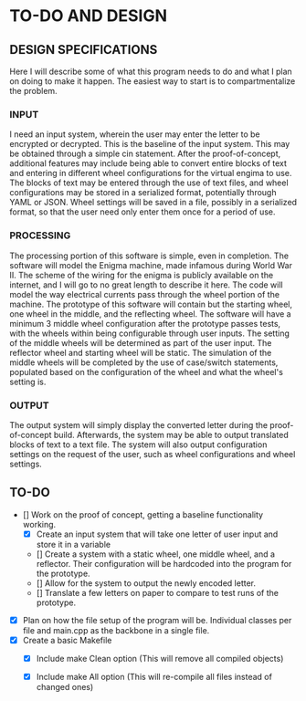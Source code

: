 # TO-DO AND DESIGN

## DESIGN SPECIFICATIONS

Here I will describe some of what this program needs to do and what I plan on doing to make it happen. The easiest way to start is to compartmentalize the problem.

### INPUT

I need an input system, wherein the user may enter the letter to be encrypted or decrypted. This is the baseline of the input system. This may be obtained through a simple cin statement. After the proof-of-concept, additional features may include being able to convert entire blocks of text and entering in different wheel configurations for the virtual engima to use. The blocks of text may be entered through the use of text files, and wheel configurations may be stored in a serialized format, potentially through YAML or JSON. Wheel settings will be saved in a file, possibly in a serialized format, so that the user need only enter them once for a period of use.

### PROCESSING

The processing portion of this software is simple, even in completion. The software will model the Enigma machine, made infamous during World War II. The scheme of the wiring for the enigma is publicly available on the internet, and I will go to no great length to describe it here. The code will model the way electrical currents pass through the wheel portion of the machine. The prototype of this software will contain but the starting wheel, one wheel in the middle, and the reflecting wheel. The software will have a minimum 3 middle wheel configuration after the prototype passes tests, with the wheels within being configurable through user inputs. The setting of the middle wheels will be determined as part of the user input. The reflector wheel and starting wheel will be static. The simulation of the middle wheels will be completed by the use of case/switch statements, populated based on the configuration of the wheel and what the wheel's setting is. 

### OUTPUT

The output system will simply display the converted letter during the proof-of-concept build. Afterwards, the system may be able to output translated blocks of text to a text file. The system will also output configuration settings on the request of the user, such as wheel configurations and wheel settings.

## TO-DO

- [] Work on the proof of concept, getting a baseline functionality working.
   - [x] Create an input system that will take one letter of user input and store it in a variable
   - [] Create a system with a static wheel, one middle wheel, and a reflector. Their       configuration will be hardcoded into the program for the prototype.
   - [] Allow for the system to output the newly encoded letter.
   - [] Translate a few letters on paper to compare to test runs of the prototype.
- [x] Plan on how the file setup of the program will be. Individual classes per file and main.cpp as the backbone in a single file. 
- [x] Create a basic Makefile
   - [x] Include make Clean option (This will remove all compiled objects)
   - [x] Include make All option (This will re-compile all files instead of changed ones)

